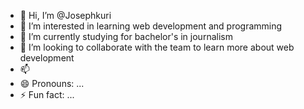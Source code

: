- 👋 Hi, I’m @Josephkuri
- 👀 I’m interested in learning web development and programming
- 🌱 I’m currently studying for bachelor's in journalism
- 💞️ I’m looking to collaborate with the team to learn more about web development
- 📫 
- 😄 Pronouns: ...
- ⚡ Fun fact: ...

<!---
Josephkuri/Josephkuri is a ✨ special ✨ repository because its `README.md` (this file) appears on your GitHub profile.
You can click the Preview link to take a look at your changes.
--->
